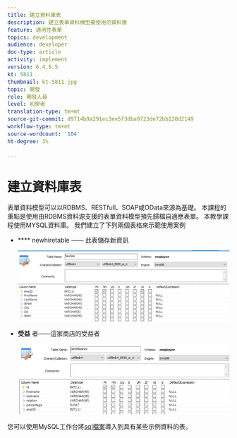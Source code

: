 ```yaml
---
title: 建立資料庫表
description: 建立表單資料模型要使用的資料庫
feature: 適用性表單
topics: development
audience: developer
doc-type: article
activity: implement
version: 6.4,6.5
kt: 5811
thumbnail: kt-5811.jpg
topic: 開發
role: 開發人員
level: 初學者
translation-type: tm+mt
source-git-commit: d9714b9a291ec3ee5f3dba9723de72bb120d2149
workflow-type: tm+mt
source-wordcount: '104'
ht-degree: 3%

---
```



# 建立資料庫表

表單資料模型可以以RDBMS、RESTfull、SOAP或OData來源為基礎。 本課程的重點是使用由RDBMS資料源支援的表單資料模型預先歸檔自適應表單。 本教學課程使用MYSQL資料庫。 我們建立了下列兩個表格來示範使用案例

* **** newhiretable —— 此表儲存新資訊

   ![newhire](assets/newhire-table.png)


* **受益** 者——這家商店的受益者

   ![受益人](assets/beneficiaries-table.png)

您可以使用MySQL工作台將[sql檔案](assets/db-schema.sql)導入到具有某些示例資料的表。